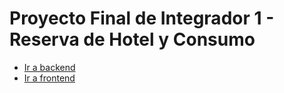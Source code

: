# Proyecto Final de Integrador 1 - Reserva de Hotel y Consumo

- [Ir a backend](backend/README.md)
- [Ir a frontend](frontend/README.md)
